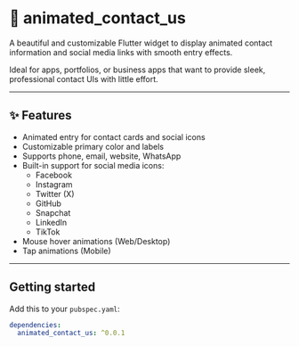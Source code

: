 # 📨 animated_contact_us

A beautiful and customizable Flutter widget to display animated contact information and social media links with smooth entry effects.

Ideal for apps, portfolios, or business apps that want to provide sleek, professional contact UIs with little effort.

---

## ✨ Features

- Animated entry for contact cards and social icons
- Customizable primary color and labels
- Supports phone, email, website, WhatsApp
- Built-in support for social media icons:
    - Facebook
    - Instagram
    - Twitter (X)
    - GitHub
    - Snapchat
    - LinkedIn
    - TikTok
- Mouse hover animations (Web/Desktop)
- Tap animations (Mobile)

---

## Getting started

Add this to your `pubspec.yaml`:

```yaml
dependencies:
  animated_contact_us: ^0.0.1